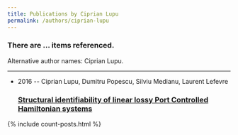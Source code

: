 ```yaml
---
title: Publications by Ciprian Lupu
permalink: /authors/ciprian-lupu
---
```


<h3 id="number-posts">There are ... items referenced.</h3>
<p id='info-authors'>Alternative author names: Ciprian Lupu.</p>
<hr />
<ul class="post-list">
<li><span class='post-meta'>2016 -- Ciprian Lupu, Dumitru Popescu, Silviu Medianu, Laurent Lefevre</span><h3><a class='post-link' href="{{ site.baseurl }}/structural-identifiability-of-linear-lossy-port-controlled-hamiltonian-systems">Structural identifiability of linear lossy Port Controlled Hamiltonian systems</a></h3></li>

</ul>
{% include count-posts.html %}
